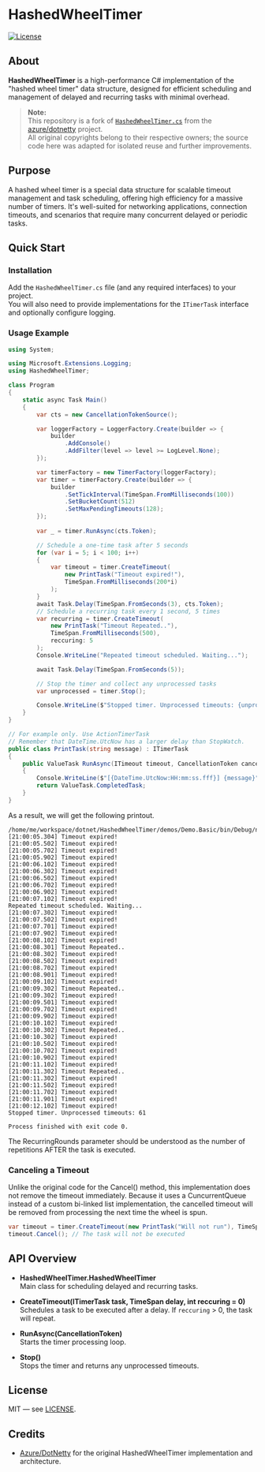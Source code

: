 # HashedWheelTimer

[![License](https://img.shields.io/badge/license-MIT-blue.svg)](LICENSE)

## About

**HashedWheelTimer** is a high-performance C# implementation of the "hashed wheel timer" data structure, designed for efficient scheduling and management of delayed and recurring tasks with minimal overhead.

> **Note:**  
> This repository is a fork of [`HashedWheelTimer.cs`](https://github.com/Azure/DotNetty/blob/dev/src/DotNetty.Common/Utilities/HashedWheelTimer.cs) from the [azure/dotnetty](https://github.com/Azure/DotNetty) project.  
> All original copyrights belong to their respective owners; the source code here was adapted for isolated reuse and further improvements.

## Purpose

A hashed wheel timer is a special data structure for scalable timeout management and task scheduling, offering high efficiency for a massive number of timers. It's well-suited for networking applications, connection timeouts, and scenarios that require many concurrent delayed or periodic tasks.

## Quick Start

### Installation

Add the `HashedWheelTimer.cs` file (and any required interfaces) to your project.  
You will also need to provide implementations for the `ITimerTask` interface and optionally configure logging.

### Usage Example

```csharp
using System;

using Microsoft.Extensions.Logging;
using HashedWheelTimer;

class Program
{
    static async Task Main()
    {
        var cts = new CancellationTokenSource();

        var loggerFactory = LoggerFactory.Create(builder => {
            builder
                .AddConsole()
                .AddFilter(level => level >= LogLevel.None);
        });

        var timerFactory = new TimerFactory(loggerFactory);
        var timer = timerFactory.Create(builder => {
            builder
                .SetTickInterval(TimeSpan.FromMilliseconds(100))
                .SetBucketCount(512)
                .SetMaxPendingTimeouts(128);
        });
        
        var _ = timer.RunAsync(cts.Token);

        // Schedule a one-time task after 5 seconds
        for (var i = 5; i < 100; i++)
        {
            var timeout = timer.CreateTimeout(
                new PrintTask("Timeout expired!"), 
                TimeSpan.FromMilliseconds(200*i) 
            );
        }
        await Task.Delay(TimeSpan.FromSeconds(3), cts.Token);
        // Schedule a recurring task every 1 second, 5 times
        var recurring = timer.CreateTimeout(
            new PrintTask("Timeout Repeated.."), 
            TimeSpan.FromMilliseconds(500), 
            reccuring: 5
        );
        Console.WriteLine("Repeated timeout scheduled. Waiting...");

        await Task.Delay(TimeSpan.FromSeconds(5));

        // Stop the timer and collect any unprocessed tasks
        var unprocessed = timer.Stop();

        Console.WriteLine($"Stopped timer. Unprocessed timeouts: {unprocessed.Count()}");
    }
}

// For example only. Use ActionTimerTask
// Remember that DateTime.UtcNow has a larger delay than StopWatch.
public class PrintTask(string message) : ITimerTask
{
    public ValueTask RunAsync(ITimeout timeout, CancellationToken cancellationToken)
    {
        Console.WriteLine($"[{DateTime.UtcNow:HH:mm:ss.fff}] {message}");
        return ValueTask.CompletedTask;
    }
}
```
As a result, we will get the following printout.

```
/home/me/workspace/dotnet/HashedWheelTimer/demos/Demo.Basic/bin/Debug/net9.0/Demo.Basic
[21:00:05.304] Timeout expired!
[21:00:05.502] Timeout expired!
[21:00:05.702] Timeout expired!
[21:00:05.902] Timeout expired!
[21:00:06.102] Timeout expired!
[21:00:06.302] Timeout expired!
[21:00:06.502] Timeout expired!
[21:00:06.702] Timeout expired!
[21:00:06.902] Timeout expired!
[21:00:07.102] Timeout expired!
Repeated timeout scheduled. Waiting...
[21:00:07.302] Timeout expired!
[21:00:07.502] Timeout expired!
[21:00:07.701] Timeout expired!
[21:00:07.902] Timeout expired!
[21:00:08.102] Timeout expired!
[21:00:08.301] Timeout Repeated..
[21:00:08.302] Timeout expired!
[21:00:08.502] Timeout expired!
[21:00:08.702] Timeout expired!
[21:00:08.901] Timeout expired!
[21:00:09.102] Timeout expired!
[21:00:09.302] Timeout Repeated..
[21:00:09.302] Timeout expired!
[21:00:09.501] Timeout expired!
[21:00:09.702] Timeout expired!
[21:00:09.902] Timeout expired!
[21:00:10.102] Timeout expired!
[21:00:10.302] Timeout Repeated..
[21:00:10.302] Timeout expired!
[21:00:10.502] Timeout expired!
[21:00:10.702] Timeout expired!
[21:00:10.902] Timeout expired!
[21:00:11.102] Timeout expired!
[21:00:11.302] Timeout Repeated..
[21:00:11.302] Timeout expired!
[21:00:11.502] Timeout expired!
[21:00:11.702] Timeout expired!
[21:00:11.901] Timeout expired!
[21:00:12.102] Timeout expired!
Stopped timer. Unprocessed timeouts: 61

Process finished with exit code 0.

```

The RecurringRounds parameter should be understood as the number of repetitions AFTER the task is executed.


### Canceling a Timeout

Unlike the original code for the Сancel() method, this implementation does not remove the timeout immediately. 
Because it uses a CuncurrentQueue instead of a custom bi-linked list implementation, the cancelled timeout will be 
removed from processing the next time the wheel is spun.

```csharp
var timeout = timer.CreateTimeout(new PrintTask("Will not run"), TimeSpan.FromMilliseconds(500));
timeout.Cancel(); // The task will not be executed
```

## API Overview

- **HashedWheelTimer.HashedWheelTimer**  
  Main class for scheduling delayed and recurring tasks.

- **CreateTimeout(ITimerTask task, TimeSpan delay, int reccuring = 0)**  
  Schedules a task to be executed after a delay. If `reccuring` > 0, the task will repeat.

- **RunAsync(CancellationToken)**  
  Starts the timer processing loop.

- **Stop()**  
  Stops the timer and returns any unprocessed timeouts.

## License

MIT — see [LICENSE](LICENSE).

## Credits

- [Azure/DotNetty](https://github.com/Azure/DotNetty) for the original HashedWheelTimer implementation and architecture.